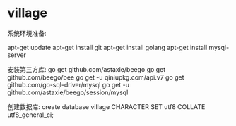 # village


系统环境准备:

apt-get update
apt-get install git
apt-get install golang
apt-get install mysql-server

安装第三方库:
go get github.com/astaxie/beego
go get github.com/beego/bee
go get -u qiniupkg.com/api.v7
go get github.com/go-sql-driver/mysql
go get -u github.com/astaxie/beego/session/mysql


创建数据库:
create database village CHARACTER SET utf8 COLLATE utf8_general_ci;
